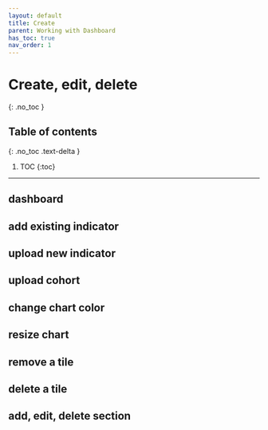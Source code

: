 ```yaml
---
layout: default
title: Create
parent: Working with Dashboard
has_toc: true
nav_order: 1
---
```


# Create, edit, delete
{: .no_toc }

## Table of contents
{: .no_toc .text-delta }

1. TOC
{:toc}

---

## dashboard
## add existing indicator
## upload new indicator
## upload cohort
## change chart color
## resize chart
## remove a tile
## delete a tile
## add, edit, delete section
